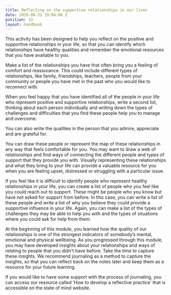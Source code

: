 ```yaml
---
title: Reflecting on the supportive relationships in our lives
date: 2020-08-31 19:04:00 Z
position: 13
layout: handbook
---
```


This activity has been designed to help you reflect on the positive and supportive relationships in your life, so that you can identify which relationships have healthy qualities and remember the emotional resources that you have available to you. 

Make a list of the relationships you have that often bring you a feeling of comfort and reassurance. This could include different types of relationships, like family, friendships, teachers, people from your community or people you have met in the past who you would like to reconnect with. 

When you feel happy that you have identified all of the people in your life who represent positive and supportive relationships, write a second list, thinking about each person individually and writing down the types of challenges and difficulties that you find these people help you to manage and overcome. 

You can also write the qualities in the person that you admire, appreciate and are grateful for.  

You can draw these people or represent the map of these relationships in any way that feels comfortable for you. You may want to draw a web of relationships and find ways of connecting the different people and types of support that they provide you with. Visually representing these relationships and what they bring to your life can provide a valuable resource for you when you are feeling upset, distressed or struggling with a particular issue. 

If you feel like it is difficult to identify people who represent healthy relationships in your life, you can create a list of people who you feel like you could reach out to support. These might be people who you know but have not asked for support from before. In this case, you can write a list of these people and write a list of why you believe they could provide a supportive influence in your life. Again, you can make a list of the types of challenges they may be able to help you with and the types of situations where you could ask for help from them.  

At the beginning of this module, you learned how the quality of our relationships is one of the strongest indicators of somebody’s mental, emotional and physical wellbeing. As you progressed through this module, you may have developed insights about your relationships and ways of relating to people that you didn't have before. Take the time to capture these insights. We recommend journaling as a method to capture the insights, so that you can reflect back on the notes later and keep them as a resource for your future learning. 

If you would like to have some support with the process of journaling, you can access our resource called ‘How to develop a reflective practice’ that is accessible on the state of mind website.
